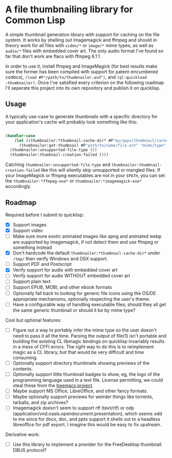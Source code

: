 A file thumbnailing library for Common Lisp
===========================================

A simple thumbnail generation library with support for caching on the
file system.  It works by shelling out Imagemagick and ffmpeg and
should in theory work for all files with `video/*` or `image/*` mime
types, as well as `audio/*` files with embedded cover art.  The only
audio format I've found so far that don't work are flacs with ffmpeg
6.1.1.

In order to use it, install ffmpeg and ImageMagick (for best results
make sure the former has been compiled with support for
patent-encumbered codecs), `(load #P"/path/to/thumbnailer.asd")`, and
`(ql:quickload :thumbnailer)`.  Once I've satisfied every criterion on
the following roadmap I'll seperate this project into its own
repository and publish it on quicklisp.

Usage
-----

A typically use-case to generate thumbnails with a specific directory
for your application's cache will probably look something like this:

```lisp

(handler-case
    (let ((thumbnailer:*thumbnail-cache-dir* #P"my/apps/thumbnail/cache"))
      (thumbnailer:get-thumbnail #P"path/to/some/file.ext" "mime/type"))
  (thumbnailer:unsupported-file-type ())
  (thumbnailer:thumbnail-creation-failed ()))
```

Catching `thumbnailer:unsupported-file-type` and
`thumbnailer:thumbnail-creation-failed` like this will silently skip
unsupported or mangled files.  If your ImageMagick or ffmpeg
executables are not in your `$PATH`, you can set the
`thumbnailer:*ffmpeg-exe*` or `thumbnailer:*imagemagick-exe*`
accordingly.

Roadmap
-------

Required before I submit to quicklisp:

- [X] Support images
- [X] Support video
- [ ] Make sure more exotic animated images like apng and animated
      webp are supported by imagemagick, if not detect them and use
      ffmpeg or something instead
- [X] Don't hardcode the default `thumbnailer:*thumbnail-cache-dir*`
      under `/tmp/` then verify Windows and OSX support.
- [ ] Support PDF and Postscript
- [X] Verify support for audio with embedded cover art
- [ ] Verify support for audio WITHOUT embedded cover art
- [ ] Support plain text
- [ ] Support EPUB, MOBI, and other ebook formats
- [ ] Optionally fall back to looking for generic file icons using the
      OS/DE appropriate mechanisms, optionally respecting the user's
      theme.
- [ ] Have a configurable way of handling executable files; should
      they all get the same generic thumbnail or should it be by mime
      type?

Cool but optional features:

- [ ] Figure out a way to portably infer the mime type so the user
      doesn't need to pass it all the time.  Parsing the output of
      file(1) isn't portable and building the existing CL libmagic
      bindings on quicklisp invariably results in a mess of CFFI
      errors.  The *right* way to do this is to reimplement magic as a
      CL library, but that would be very difficult and time
      consuming.
- [ ] Optionally support directory thumbnails showing previews of the
      contents.
- [ ] Optionally support little thumbnail badges to show, eg, the logo
      of the programming language used in a text file.  License
      permitting, we could steal these from the [treemacs
      project](https://github.com/Alexander-Miller/treemacs/tree/master/icons/default).
- [ ] Maybe support MS Office, LibreOffice, and other fancy formats.
- [ ] Maybe optionally support previews for weirder things like
      torrents, tarballs, and zip archives?
- [ ] Imagemagick doesn't seem to support rtf (text/rtf) or odp
      (application/vnd.oasis.opendocument.presentation), which seems
      odd to me since for docx, doc, and pptx support it shells out to
      a headless libreoffice for pdf export.  I imagine this would be
      easy to fix upstream.

Derivative work:

- [ ] Use this library to implement a provider for the FreeDesktop
      thumbnail DBUS protocol?
